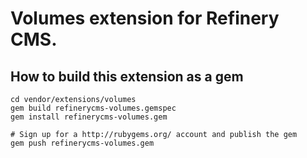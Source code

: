 # Volumes extension for Refinery CMS.

## How to build this extension as a gem

    cd vendor/extensions/volumes
    gem build refinerycms-volumes.gemspec
    gem install refinerycms-volumes.gem

    # Sign up for a http://rubygems.org/ account and publish the gem
    gem push refinerycms-volumes.gem